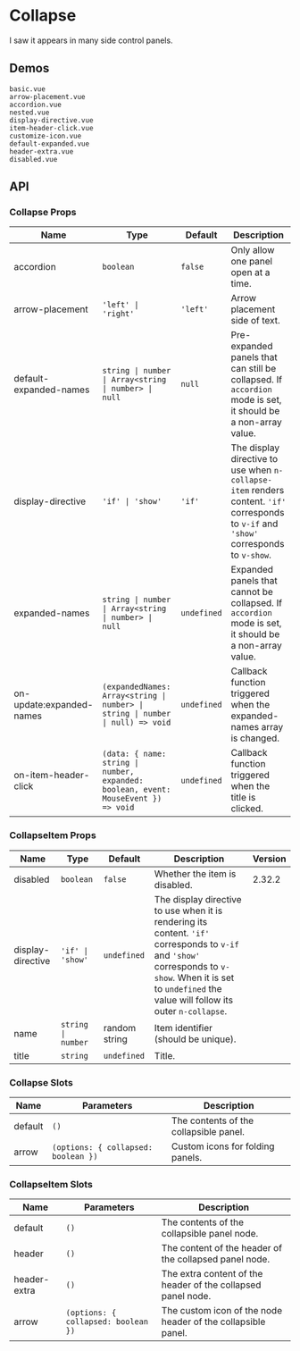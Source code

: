 # Collapse

I saw it appears in many side control panels.

## Demos

```demo
basic.vue
arrow-placement.vue
accordion.vue
nested.vue
display-directive.vue
item-header-click.vue
customize-icon.vue
default-expanded.vue
header-extra.vue
disabled.vue
```

## API

### Collapse Props

| Name | Type | Default | Description |
| --- | --- | --- | --- |
| accordion | `boolean` | `false` | Only allow one panel open at a time. |
| arrow-placement | `'left' \| 'right'` | `'left'` | Arrow placement side of text. |
| default-expanded-names | `string \| number \| Array<string \| number> \| null` | `null` | Pre-expanded panels that can still be collapsed. If `accordion` mode is set, it should be a non-array value. |
| display-directive | `'if' \| 'show'` | `'if'` | The display directive to use when `n-collapse-item` renders content. `'if'` corresponds to `v-if` and `'show'` corresponds to `v-show`. |
| expanded-names | `string \| number \| Array<string \| number> \| null` | `undefined` | Expanded panels that cannot be collapsed. If `accordion` mode is set, it should be a non-array value. |
| on-update:expanded-names | `(expandedNames: Array<string \| number> \| string \| number \| null) => void` | `undefined` | Callback function triggered when the expanded-names array is changed. |
| on-item-header-click | `(data: { name: string \| number, expanded: boolean, event: MouseEvent }) => void` | `undefined` | Callback function triggered when the title is clicked. |

### CollapseItem Props

| Name | Type | Default | Description | Version |
| --- | --- | --- | --- | --- |
| disabled | `boolean` | `false` | Whether the item is disabled. | 2.32.2 |
| display-directive | `'if' \| 'show'` | `undefined` | The display directive to use when it is rendering its content. `'if'` corresponds to `v-if` and `'show'` corresponds to `v-show`. When it is set to `undefined` the value will follow its outer `n-collapse`. |  |
| name | `string \| number` | random string | Item identifier (should be unique). |  |
| title | `string` | `undefined` | Title. |  |

### Collapse Slots

| Name | Parameters | Description |
| --- | --- | --- |
| default | `()` | The contents of the collapsible panel. |
| arrow | `(options: { collapsed: boolean })` | Custom icons for folding panels. |

### CollapseItem Slots

| Name | Parameters | Description |
| --- | --- | --- |
| default | `()` | The contents of the collapsible panel node. |
| header | `()` | The content of the header of the collapsed panel node. |
| header-extra | `()` | The extra content of the header of the collapsed panel node. |
| arrow | `(options: { collapsed: boolean })` | The custom icon of the node header of the collapsible panel. |
